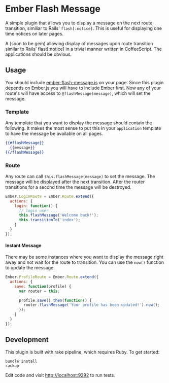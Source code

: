 # Ember Flash Message

A simple plugin that allows you to display a message on the next route
transition, similiar to Rails' ``flash[:notice]``. This is useful for
displaying one time notices on later pages.

A (soon to be gem) allowing display of messages upon route transition similar to Rails' flast[:notice] in a trivial manner written in CoffeeScript. The applications should be obvious. 

## Usage

You should include
[ember-flash-message.js](https://raw.github.com/ryanto/ember-flash-message/master/flash-message.js) on your page. Since this
plugin depends on Ember.js you will have to include Ember first. Now any
of your route's will have access to ``@flashMessage(message)``, which
will set the message.

### Template

Any template that you want to display the message should contain the
following. It makes the most sense to put this in your ``application``
template to have the message be available on all pages.

```handlebars
{{#flashMessage}}
  {{message}}
{{/flashMessage}}
```

### Route

Any route can call ``this.flashMessage(message)`` to set the message.
The message will be displayed after the next transition. After the
router transitions for a second time the message will be destroyed.

```javascript
Ember.LoginRoute = Ember.Route.extend({
  actions: {
    login: function() {
      // login user ...
      this.flashMessage('Welcome back!');
      this.transitionTo('index');
    }
  }
});
```

#### Instant Message

There may be some instances where you want to display the message right
away and not wait for the route to transition. You can use the ``now()``
function to update the message.

```javascript
Ember.ProfileRoute = Ember.Route.extend({
  actions: {
    save: function(profile) {
      var router = this;

      profile.save().then(function() {
        router.flashMessage('Your profile has been updated!').now();
      });
    }
  }
});
```   

## Development

This plugin is built with rake pipeline, which requires Ruby. To get
started:

```
bundle install
rackup
```

Edit code and visit [http://localhost:9292](http://localhost:9292) to
run tests.
